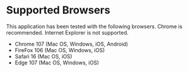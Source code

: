 # Supported Browsers

This application has been tested with the following browsers. Chrome is recommended. Internet Explorer is not supported.

- Chrome 107 (Mac OS, Windows, iOS, Android)
- FireFox 106 (Mac OS, Windows, iOS)
- Safari 16 (Mac OS, iOS)
- Edge 107 (Mac OS, Windows, iOS)
